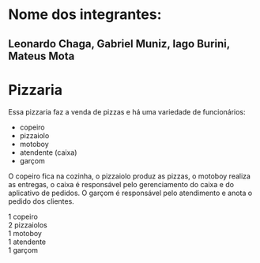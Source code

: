 # Nome dos integrantes:
## Leonardo Chaga, Gabriel Muniz, Iago Burini, Mateus Mota


# Pizzaria
Essa pizzaria faz a venda de pizzas e há uma variedade de funcionários:
- copeiro
- pizzaiolo
- motoboy
- atendente (caixa)
- garçom

O copeiro fica na cozinha, o pizzaiolo produz as pizzas, o motoboy realiza as entregas, o caixa é responsável pelo
gerenciamento do caixa e do aplicativo de pedidos. 
O garçom é responsável pelo atendimento e anota o pedido dos clientes.

1 copeiro <br>
2 pizzaiolos <br>
1 motoboy <br>
1 atendente <br>
1 garçom <br>

